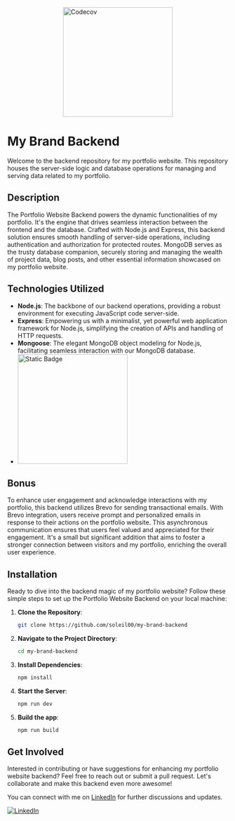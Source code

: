 <div style="display: flex; justify-content: center;">
  <a href="https://codecov.io/gh/soleil00/my-brand-backend">
    <img src="https://codecov.io/gh/soleil00/my-brand-backend/branch/main/graph/badge.svg?token=b4e4b079-5d4b-403c-b6fd-14d2bd532291" alt="Codecov" width="250"/>
  </a>
</div>



# My Brand Backend

Welcome to the backend repository for my portfolio website. This repository houses the server-side logic and database operations for managing and serving data related to my portfolio.

## Description

The Portfolio Website Backend powers the dynamic functionalities of my portfolio. It's the engine that drives seamless interaction between the frontend and the database. Crafted with Node.js and Express, this backend solution ensures smooth handling of server-side operations, including authentication and authorization for protected routes. MongoDB serves as the trusty database companion, securely storing and managing the wealth of project data, blog posts, and other essential information showcased on my portfolio website.


## Technologies Utilized

- **Node.js**: The backbone of our backend operations, providing a robust environment for executing JavaScript code server-side.
- **Express**: Empowering us with a minimalist, yet powerful web application framework for Node.js, simplifying the creation of APIs and handling of HTTP requests.
- **Mongoose**: The elegant MongoDB object modeling for Node.js, facilitating seamless interaction with our MongoDB database.
- <a href="/"><img alt="Static Badge" src="https://img.shields.io/badge/Mongodb-For_Database-red?style=flat-square&logo=mongodb&color=red" width="250"></a>



## Bonus

To enhance user engagement and acknowledge interactions with my portfolio, this backend utilizes Brevo for sending transactional emails. With Brevo integration, users receive prompt and personalized emails in response to their actions on the portfolio website. This asynchronous communication ensures that users feel valued and appreciated for their engagement. It's a small but significant addition that aims to foster a stronger connection between visitors and my portfolio, enriching the overall user experience.


## Installation

Ready to dive into the backend magic of my portfolio website? Follow these simple steps to set up the Portfolio Website Backend on your local machine:

1. **Clone the Repository**: 
    ```bash
    git clone https://github.com/soleil00/my-brand-backend
    ```

2. **Navigate to the Project Directory**:
    ```bash
    cd my-brand-backend
    ```

3. **Install Dependencies**:
    ```bash
    npm install
    ```

4. **Start the Server**:
    ```bash
    npm run dev
    ```
5. **Build the app**:
    ```bash
    npm run build
    ```

## Get Involved

Interested in contributing or have suggestions for enhancing my portfolio website backend? Feel free to reach out or submit a pull request. Let's collaborate and make this backend even more awesome!

You can connect with me on [LinkedIn](https://www.linkedin.com/in/rukundo-soleil-49688a295/) for further discussions and updates.

[![LinkedIn](https://img.shields.io/badge/-LinkedIn-blue?style=flat-square&logo=Linkedin&logoColor=white)](https://www.linkedin.com/in/rukundo-soleil-49688a295/)





